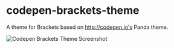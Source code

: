 # codepen-brackets-theme
A theme for Brackets based on http://codepen.io's Panda theme.

![Codepen Brackets Theme Screenshot](https://raw.githubusercontent.com/trvswgnr/codepen-brackets-panda-theme/master/screenshot.png "Codepen Brackets Theme Screenshot")